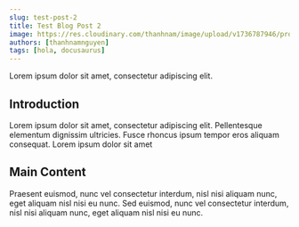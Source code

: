 ```yaml
---
slug: test-post-2
title: Test Blog Post 2
image: https://res.cloudinary.com/thanhnam/image/upload/v1736787946/project/docusaurus-tailwind-shadcn-template/blog_vep2ri.jpg
authors: [thanhnamnguyen]
tags: [hola, docusaurus]
---
```


Lorem ipsum dolor sit amet, consectetur adipiscing elit.

## Introduction

Lorem ipsum dolor sit amet, consectetur adipiscing elit. Pellentesque elementum dignissim ultricies. Fusce rhoncus ipsum tempor eros aliquam consequat. Lorem ipsum dolor sit amet

## Main Content

Praesent euismod, nunc vel consectetur interdum, nisl nisi aliquam nunc, eget aliquam nisl nisi eu nunc. Sed euismod, nunc vel consectetur interdum, nisl nisi aliquam nunc, eget aliquam nisl nisi eu nunc.
